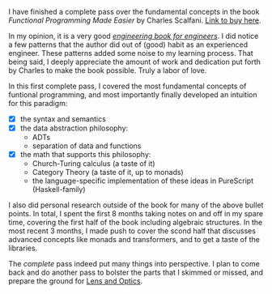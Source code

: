 I have finished a complete pass over the fundamental concepts in the book *Functional Programming Made Easier* by Charles Scalfani. [Link to buy here](https://leanpub.com/fp-made-easier).

In my opinion, it is a very good <u><em>engineering book for engineers</em></u>. I did notice a few patterns that the author did out of (good) habit as an experienced engineer. These patterns added some noise to my learning process. That being said, I deeply appreciate the amount of work and dedication put forth by Charles to make the book possible. Truly a labor of love.

In this first complete pass, I covered the most fundamental concepts of funtional programming, and most importantly finally developed an intuition for this paradigm:

- [x] the syntax and semantics
- [x] the data abstraction philosophy:
    - ADTs
    - separation of data and functions
- [x] the math that supports this philosophy:
    - Church-Turing calculus (a taste of it)
    - Category Theory (a taste of it, up to monads)
    - the language-specific implementation of these ideas in PureScript (Haskell-family)

I also did personal research outside of the book for many of the above bullet points. In total, I spent the first 8 months taking notes on and off in my spare time, covering the first half of the book including algebraic structures. In the most recent 3 months, I made push to cover the scond half that discusses advanced concepts like monads and transformers, and to get a taste of the libraries.

The *complete* pass indeed put many things into perspective. I plan to come back and do another pass to bolster the parts that I skimmed or missed, and prepare the ground for [Lens and Optics](https://thomashoneyman.com/articles/practical-profunctor-lenses-optics/#wrapping-up).
